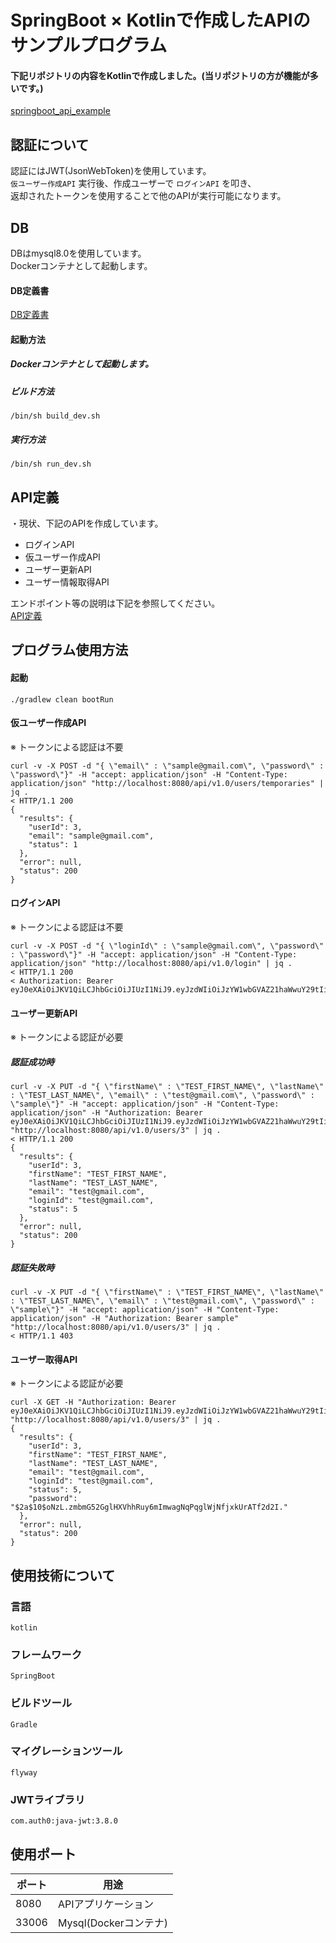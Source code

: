 # SpringBoot × Kotlinで作成したAPIのサンプルプログラム

#### 下記リポジトリの内容をKotlinで作成しました。(当リポジトリの方が機能が多いです。)
[springboot_api_example](https://github.com/inagacky/springboot_api_example)

## 認証について
認証にはJWT(JsonWebToken)を使用しています。  
`仮ユーザー作成API` 実行後、作成ユーザーで `ログインAPI` を叩き、  
返却されたトークンを使用することで他のAPIが実行可能になります。

## DB
DBはmysql8.0を使用しています。  
Dockerコンテナとして起動します。

#### DB定義書
[DB定義書](https://github.com/inagacky/springboot_kotlin_sample/blob/master/docs/db/database_design.md)

#### 起動方法
##### Dockerコンテナとして起動します。

##### ビルド方法　
`/bin/sh build_dev.sh` 

##### 実行方法
`/bin/sh run_dev.sh`

## API定義
・現状、下記のAPIを作成しています。
* ログインAPI
* 仮ユーザー作成API
* ユーザー更新API
* ユーザー情報取得API

エンドポイント等の説明は下記を参照してください。  
[API定義](https://github.com/inagacky/springboot_kotlin_sample/blob/master/docs/api/api_design.md)

## プログラム使用方法
#### 起動
```
./gradlew clean bootRun
```

#### 仮ユーザー作成API
※ トークンによる認証は不要
```
curl -v -X POST -d "{ \"email\" : \"sample@gmail.com\", \"password\" : \"password\"}" -H "accept: application/json" -H "Content-Type: application/json" "http://localhost:8080/api/v1.0/users/temporaries" | jq .
< HTTP/1.1 200
{
  "results": {
    "userId": 3,
    "email": "sample@gmail.com",
    "status": 1
  },
  "error": null,
  "status": 200
}
```

#### ログインAPI
※ トークンによる認証は不要
```
curl -v -X POST -d "{ \"loginId\" : \"sample@gmail.com\", \"password\" : \"password\"}" -H "accept: application/json" -H "Content-Type: application/json" "http://localhost:8080/api/v1.0/login" | jq .
< HTTP/1.1 200
< Authorization: Bearer eyJ0eXAiOiJKV1QiLCJhbGciOiJIUzI1NiJ9.eyJzdWIiOiJzYW1wbGVAZ21haWwuY29tIiwiZXhwIjoxNTU1MzM3ODM3fQ.suIcf4ZrmtMqKclTd9qujpDytwdNidX5cnXGxkU4Zyg
```

#### ユーザー更新API
※ トークンによる認証が必要
##### 認証成功時
```
curl -v -X PUT -d "{ \"firstName\" : \"TEST_FIRST_NAME\", \"lastName\" : \"TEST_LAST_NAME\", \"email\" : \"test@gmail.com\", \"password\" : \"sample\"}" -H "accept: application/json" -H "Content-Type: application/json" -H "Authorization: Bearer eyJ0eXAiOiJKV1QiLCJhbGciOiJIUzI1NiJ9.eyJzdWIiOiJzYW1wbGVAZ21haWwuY29tIiwiZXhwIjoxNTU1MzM3ODM3fQ.suIcf4ZrmtMqKclTd9qujpDytwdNidX5cnXGxkU4Zyg" "http://localhost:8080/api/v1.0/users/3" | jq .
< HTTP/1.1 200
{
  "results": {
    "userId": 3,
    "firstName": "TEST_FIRST_NAME",
    "lastName": "TEST_LAST_NAME",
    "email": "test@gmail.com",
    "loginId": "test@gmail.com",
    "status": 5
  },
  "error": null,
  "status": 200
}
```
##### 認証失敗時
```
curl -v -X PUT -d "{ \"firstName\" : \"TEST_FIRST_NAME\", \"lastName\" : \"TEST_LAST_NAME\", \"email\" : \"test@gmail.com\", \"password\" : \"sample\"}" -H "accept: application/json" -H "Content-Type: application/json" -H "Authorization: Bearer sample" "http://localhost:8080/api/v1.0/users/3" | jq .
< HTTP/1.1 403
```


#### ユーザー取得API
※ トークンによる認証が必要

```
curl -X GET -H "Authorization: Bearer eyJ0eXAiOiJKV1QiLCJhbGciOiJIUzI1NiJ9.eyJzdWIiOiJzYW1wbGVAZ21haWwuY29tIiwiZXhwIjoxNTU1MzM3ODM3fQ.suIcf4ZrmtMqKclTd9qujpDytwdNidX5cnXGxkU4Zyg" "http://localhost:8080/api/v1.0/users/3" | jq .
{
  "results": {
    "userId": 3,
    "firstName": "TEST_FIRST_NAME",
    "lastName": "TEST_LAST_NAME",
    "email": "test@gmail.com",
    "loginId": "test@gmail.com",
    "status": 5,
    "password": "$2a$10$oNzL.zmbmG52GglHXVhhRuy6mImwagNqPqglWjNfjxkUrATf2d2I."
  },
  "error": null,
  "status": 200
}
```

## 使用技術について
### 言語
`kotlin`
### フレームワーク
`SpringBoot`
### ビルドツール
`Gradle`
### マイグレーションツール
`flyway`
### JWTライブラリ
`com.auth0:java-jwt:3.8.0`

## 使用ポート
|ポート|用途|
|---|---|
|8080|APIアプリケーション|
|33006|Mysql(Dockerコンテナ)|